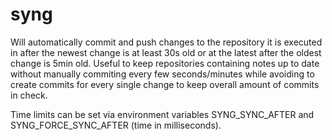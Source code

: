 # syng
Will automatically commit and push changes to the repository it is executed in
after the newest change is at least 30s old or at the latest after the oldest
change is 5min old. Useful to keep repositories containing notes up to date
without manually commiting every few seconds/minutes while avoiding to create
commits for every single change to keep overall amount of commits in check.

Time limits can be set via environment variables SYNG_SYNC_AFTER and
SYNG_FORCE_SYNC_AFTER (time in milliseconds).
